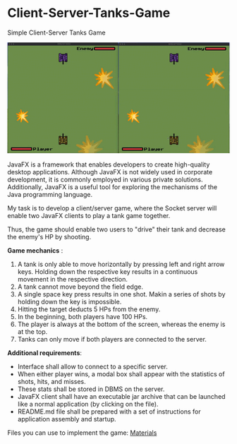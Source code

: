 # Client-Server-Tanks-Game
Simple Client-Server Tanks Game

![GIF animation](https://github.com/rigastalin/Client-Server-Tanks-Game/blob/074d8518bd5ed33b7a0df3ac5bd5d94ed9dc1e63/tanks.gif)

JavaFX is a framework that enables developers to create high-quality desktop applications. Although JavaFX is not widely used in corporate development, it is commonly employed in various private solutions. Additionally, JavaFX is a useful tool for exploring the mechanisms of the Java programming language.

My task is to develop a client/server game, where the Socket server will enable two JavaFX clients to play a tank game together.

Thus, the game should enable two users to "drive" their tank and decrease the enemy's HP by shooting.

**Game mechanics** :
1. A tank is only able to move horizontally by pressing left and right arrow keys. Holding down the respective key results in a continuous movement in the respective direction.
2. A tank cannot move beyond the field edge.
3. A single space key press results in one shot. Makin a series of shots by holding down the key is impossible.
4. Hitting the target deducts 5 HPs from the enemy.
5. In the beginning, both players have 100 HPs.
6. The player is always at the bottom of the screen, whereas the enemy is at the top.
7. Tanks can only move if both players are connected to the server.

**Additional requirements**:
- Interface shall allow to connect to a specific server.
- When either player wins, a modal box shall appear with the statistics of shots, hits, and misses.
- These stats shall be stored in DBMS on the server.
- JavaFX client shall have an executable jar archive that can be launched like a normal application (by clicking on the file).
- README.md file shall be prepared with a set of instructions for application assembly and startup.

Files you can use to implement the game: [Materials](/materials)
